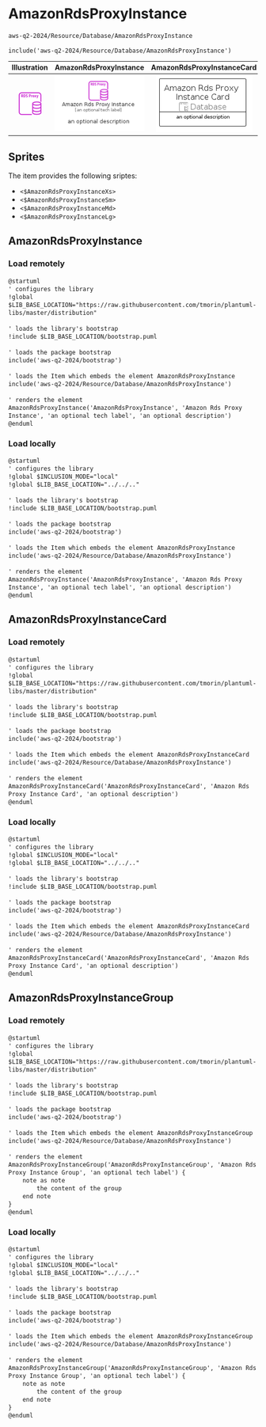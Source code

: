 # AmazonRdsProxyInstance


```text
aws-q2-2024/Resource/Database/AmazonRdsProxyInstance
```

```text
include('aws-q2-2024/Resource/Database/AmazonRdsProxyInstance')
```



| Illustration | AmazonRdsProxyInstance | AmazonRdsProxyInstanceCard | AmazonRdsProxyInstanceGroup |
| :---: | :---: | :---: | :---: |
| ![illustration for Illustration](../../../aws-q2-2024/Resource/Database/AmazonRdsProxyInstance.png) | ![illustration for AmazonRdsProxyInstance](../../../aws-q2-2024/Resource/Database/AmazonRdsProxyInstance.Local.png) | ![illustration for AmazonRdsProxyInstanceCard](../../../aws-q2-2024/Resource/Database/AmazonRdsProxyInstanceCard.Local.png) | ![illustration for AmazonRdsProxyInstanceGroup](../../../aws-q2-2024/Resource/Database/AmazonRdsProxyInstanceGroup.Local.png) |



## Sprites
The item provides the following sriptes:

- `<$AmazonRdsProxyInstanceXs>`
- `<$AmazonRdsProxyInstanceSm>`
- `<$AmazonRdsProxyInstanceMd>`
- `<$AmazonRdsProxyInstanceLg>`





## AmazonRdsProxyInstance

### Load remotely
```plantuml
@startuml
' configures the library
!global $LIB_BASE_LOCATION="https://raw.githubusercontent.com/tmorin/plantuml-libs/master/distribution"

' loads the library's bootstrap
!include $LIB_BASE_LOCATION/bootstrap.puml

' loads the package bootstrap
include('aws-q2-2024/bootstrap')

' loads the Item which embeds the element AmazonRdsProxyInstance
include('aws-q2-2024/Resource/Database/AmazonRdsProxyInstance')

' renders the element
AmazonRdsProxyInstance('AmazonRdsProxyInstance', 'Amazon Rds Proxy Instance', 'an optional tech label', 'an optional description')
@enduml
```

### Load locally
```plantuml
@startuml
' configures the library
!global $INCLUSION_MODE="local"
!global $LIB_BASE_LOCATION="../../.."

' loads the library's bootstrap
!include $LIB_BASE_LOCATION/bootstrap.puml

' loads the package bootstrap
include('aws-q2-2024/bootstrap')

' loads the Item which embeds the element AmazonRdsProxyInstance
include('aws-q2-2024/Resource/Database/AmazonRdsProxyInstance')

' renders the element
AmazonRdsProxyInstance('AmazonRdsProxyInstance', 'Amazon Rds Proxy Instance', 'an optional tech label', 'an optional description')
@enduml
```

## AmazonRdsProxyInstanceCard

### Load remotely
```plantuml
@startuml
' configures the library
!global $LIB_BASE_LOCATION="https://raw.githubusercontent.com/tmorin/plantuml-libs/master/distribution"

' loads the library's bootstrap
!include $LIB_BASE_LOCATION/bootstrap.puml

' loads the package bootstrap
include('aws-q2-2024/bootstrap')

' loads the Item which embeds the element AmazonRdsProxyInstanceCard
include('aws-q2-2024/Resource/Database/AmazonRdsProxyInstance')

' renders the element
AmazonRdsProxyInstanceCard('AmazonRdsProxyInstanceCard', 'Amazon Rds Proxy Instance Card', 'an optional description')
@enduml
```

### Load locally
```plantuml
@startuml
' configures the library
!global $INCLUSION_MODE="local"
!global $LIB_BASE_LOCATION="../../.."

' loads the library's bootstrap
!include $LIB_BASE_LOCATION/bootstrap.puml

' loads the package bootstrap
include('aws-q2-2024/bootstrap')

' loads the Item which embeds the element AmazonRdsProxyInstanceCard
include('aws-q2-2024/Resource/Database/AmazonRdsProxyInstance')

' renders the element
AmazonRdsProxyInstanceCard('AmazonRdsProxyInstanceCard', 'Amazon Rds Proxy Instance Card', 'an optional description')
@enduml
```

## AmazonRdsProxyInstanceGroup

### Load remotely
```plantuml
@startuml
' configures the library
!global $LIB_BASE_LOCATION="https://raw.githubusercontent.com/tmorin/plantuml-libs/master/distribution"

' loads the library's bootstrap
!include $LIB_BASE_LOCATION/bootstrap.puml

' loads the package bootstrap
include('aws-q2-2024/bootstrap')

' loads the Item which embeds the element AmazonRdsProxyInstanceGroup
include('aws-q2-2024/Resource/Database/AmazonRdsProxyInstance')

' renders the element
AmazonRdsProxyInstanceGroup('AmazonRdsProxyInstanceGroup', 'Amazon Rds Proxy Instance Group', 'an optional tech label') {
    note as note
        the content of the group
    end note
}
@enduml
```

### Load locally
```plantuml
@startuml
' configures the library
!global $INCLUSION_MODE="local"
!global $LIB_BASE_LOCATION="../../.."

' loads the library's bootstrap
!include $LIB_BASE_LOCATION/bootstrap.puml

' loads the package bootstrap
include('aws-q2-2024/bootstrap')

' loads the Item which embeds the element AmazonRdsProxyInstanceGroup
include('aws-q2-2024/Resource/Database/AmazonRdsProxyInstance')

' renders the element
AmazonRdsProxyInstanceGroup('AmazonRdsProxyInstanceGroup', 'Amazon Rds Proxy Instance Group', 'an optional tech label') {
    note as note
        the content of the group
    end note
}
@enduml
```

